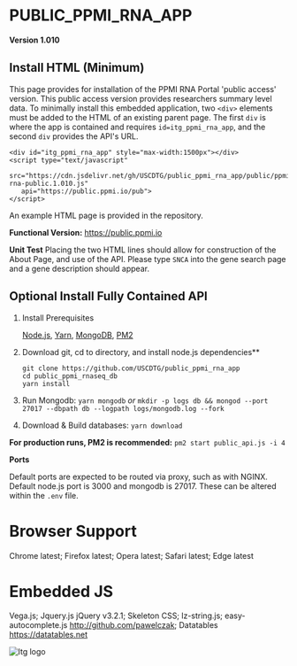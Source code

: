 # PUBLIC_PPMI_RNA_APP

**Version 1.010**

## Install HTML (Minimum)
This page provides for installation of the PPMI RNA Portal 'public access' version. This public access version provides researchers summary level data. To minimally install this embedded application, two `<div>` elements must be added to the HTML of an existing parent page. The first `div` is where the app is contained and requires `id=itg_ppmi_rna_app`, and the second `div` provides the API's URL. 

```
<div id="itg_ppmi_rna_app" style="max-width:1500px"></div>
<script type="text/javascript"  
   src="https://cdn.jsdelivr.net/gh/USCDTG/public_ppmi_rna_app/public/ppmi-rna-public.1.010.js" 
   api="https://public.ppmi.io/pub">
</script>
```

An example HTML page is provided in the repository.

**Functional Version:** https://public.ppmi.io

**Unit Test**  Placing the two HTML lines should allow for construction of the About Page, and use of the API. Please type `SNCA` into the gene search page and a gene description should appear.

## Optional Install Fully Contained API

1. Install Prerequisites

   [Node.js](https://nodejs.org/en/download/), [Yarn](https://yarnpkg.com/lang/en/docs/cli/install/), [MongoDB](https://www.mongodb.com/download-center#community), [PM2](https://pm2.io/doc/en/runtime/quick-start/)

2. Download git, cd to directory, and install node.js dependencies**

   ```
   git clone https://github.com/USCDTG/public_ppmi_rna_app
   cd public_ppmi_rnaseq_db
   yarn install
   ```
   
3. Run Mongodb: `yarn mongodb` _or_ `mkdir -p logs db && mongod --port 27017 --dbpath db --logpath logs/mongodb.log --fork`
4. Download & Build databases: `yarn download`

**For production runs, PM2 is recommended:** `pm2 start public_api.js -i 4`

**Ports**

Default ports are expected to be routed via proxy, such as with NGINX. Default node.js port is 3000 and mongodb is 27017. These can be altered within the `.env` file.

# Browser Support

Chrome latest; Firefox latest; Opera latest; Safari latest; Edge latest

# Embedded JS

Vega.js; Jquery.js jQuery v3.2.1; Skeleton CSS; lz-string.js; easy-autocomplete.js http://github.com/pawelczak; Datatables https://datatables.net

![Itg logo](http://dtg.usc.edu/images/itg.png)

